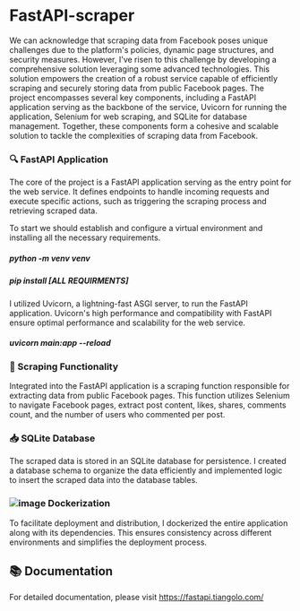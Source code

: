 # FastAPI-scraper                                                                                      

We can acknowledge that scraping data from Facebook poses unique challenges due to the platform's policies, dynamic page structures, and security measures. However, I've risen to this challenge by developing a comprehensive solution leveraging some advanced technologies. This solution empowers the creation of a robust service capable of efficiently scraping and securely storing data from public Facebook pages. The project encompasses several key components, including a FastAPI application serving as the backbone of the service, Uvicorn for running the application, Selenium for web scraping, and SQLite for database management. Together, these components form a cohesive and scalable solution to tackle the complexities of scraping data from Facebook.  


### 🔍 FastAPI Application

The core of the project is a FastAPI application serving as the entry point for the web service. It defines endpoints to handle incoming requests and execute specific actions, such as triggering the scraping process and retrieving scraped data.

To start we should establish and configure a virtual environment and installing all the necessary requirements. 

   ##### python -m venv venv
   
   ##### pip install [ALL REQUIRMENTS]
   
I utilized Uvicorn, a lightning-fast ASGI server, to run the FastAPI application. Uvicorn's high performance and compatibility with FastAPI ensure optimal performance and scalability for the web service.

   ##### uvicorn main:app --reload

### 📝 Scraping Functionality 

Integrated into the FastAPI application is a scraping function responsible for extracting data from public Facebook pages. This function utilizes Selenium to navigate Facebook pages, extract post content, likes, shares, comments count, and the number of users who commented per post.

### 📥 SQLite Database

The scraped data is stored in an SQLite database for persistence. I created a database schema to organize the data efficiently and implemented logic to insert the scraped data into the database tables.

### ![image](https://github.com/AMENguetiff/FastAPI-scraper/assets/121358015/2468a743-f9bd-43b4-b29b-707f21d43d61) Dockerization

To facilitate deployment and distribution, I dockerized the entire application along with its dependencies. This ensures consistency across different environments and simplifies the deployment process.

## 📚 Documentation

For detailed documentation, please visit https://fastapi.tiangolo.com/
